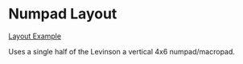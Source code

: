 # Numpad Layout
[Layout Example](http://www.keyboard-layout-editor.com/##@@_c=%23ffd100&a:7%3B&=&_c=%23909596&f:5%3B&=&=&=%3B&@_c=%23c4c8c5&st=MX1A-L1xx&f:6%3B&=Esc&=%2F%2F&=*&=%3F%3B&@=7&=8&=9&=%E2%80%93%3B&@=4&_n:true%3B&=5&=6&=+%3B&@=1&=2&=3&_c=%23ffd100&h:2%3B&=%3B&@_c=%23c4c8c5%3B&=0&_a:5%3B&=%3C%0A,&=%3E%0A.)

Uses a single half of the Levinson a vertical 4x6 numpad/macropad.
